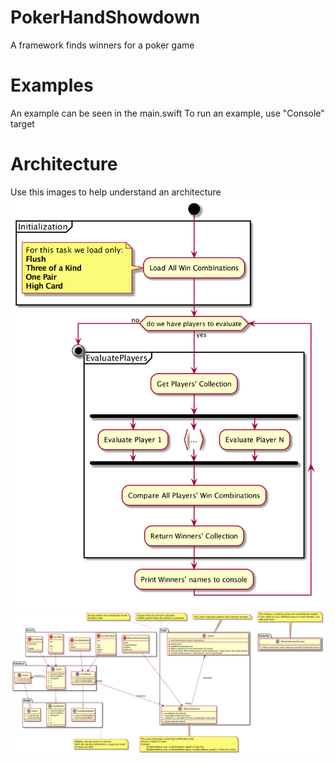# PokerHandShowdown
A framework finds winners for a poker game

# Examples
An example can be seen in the main.swift
To run an example, use "Console" target

# Architecture
Use this images to help understand an architecture
![alt text](https://github.com/Dzmitry1983/PokerHandShowdown/blob/master/Architecture/Activity%20Diagram.png "Activity Diagram")
![alt text](https://github.com/Dzmitry1983/PokerHandShowdown/blob/master/Architecture/Class%20Diagram.png "Class Diagram")
